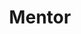 ---
name: "David Hart"
title: "Mentor"
bio: ""
status: "draft"
website: ""
twitter: ""
linkedin: ""
image: "assets/images/speakers/speaker-1.jpg"
---